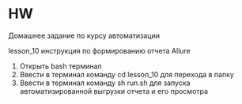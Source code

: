# HW
Домашнее задание по курсу автоматизации

lesson_10 инструкция по формированию отчета Allure
1. Открыть bash терминал 
2. Ввести в терминал команду cd lesson_10 для перехода в папку
3. Ввести в терминал команду sh run.sh для запуска автоматизированной выгрузки отчета и его просмотра